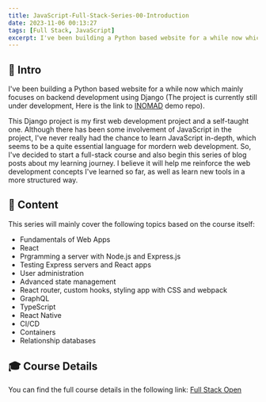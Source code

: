 ```yaml
---
title: JavaScript-Full-Stack-Series-00-Introduction
date: 2023-11-06 00:13:27
tags: [Full Stack, JavaScript]
excerpt: I've been building a Python based website for a while now which mainly focuses on backend development using Django. Although there has been some involvement of JavaScript in the project, I've never really had the chance to learn JavaScript in-depth, which seems to be a quite essential language for mordern web development. So...
---
```


## **🔎 Intro**

I've been building a Python based website for a while now which mainly focuses on backend development using Django (The project is currently still under development, Here is the link to [INOMAD](https://github.com/Dogecat0/inomad-demo) demo repo).

This Django project is my first web development project and a self-taught one. Although there has been some involvement of JavaScript in the project, I've never really had the chance to learn JavaScript in-depth, which seems to be a quite essential language for mordern web development. So, I've decided to start a full-stack course and also begin this series of blog posts about my learning journey. I believe it will help me reinforce the web development concepts I've learned so far, as well as learn new tools in a more structured way.

## **📖 Content**

This series will mainly cover the following topics based on the course itself:

- Fundamentals of Web Apps
- React
- Prgramming a server with Node.js and Express.js
- Testing Express servers and React apps
- User administration
- Advanced state management
- React router, custom hooks, styling app with CSS and webpack
- GraphQL
- TypeScript
- React Native
- CI/CD
- Containers
- Relationship databases

## **🎓 Course Details**

You can find the full course details in the following link: [Full Stack Open](https://fullstackopen.com/en/about)
